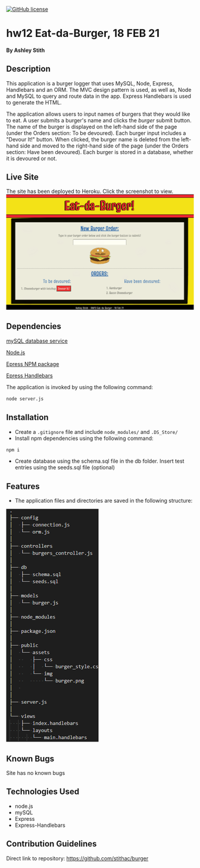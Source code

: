 [![GitHub license](https://img.shields.io/github/license/Naereen/StrapDown.js.svg)](https://www.mit.edu/~amini/LICENSE.md)

# hw12 Eat-da-Burger, 18 FEB 21

#### By Ashley Stith

## Description
This application is a burger logger that uses MySQL, Node, Express, Handlebars and an ORM.  The MVC design pattern is used, as well as, Node and MySQL to query and route data in the app. Express Handlebars is used to generate the HTML.

The application allows users to input names of burgers that they would like to eat.  A user submits a burger's name and clicks the *burger* submit button.  The name of the burger is displayed on the left-hand side of the page (under the Orders section: To be devoured).  Each burger input includes a "Devour It!" button.  When clicked, the burger name is deleted from the left-hand side and moved to the right-hand side of the page (under the Orders section: Have been devoured).  Each burger is stored in a database, whether it is devoured or not.

## Live Site
The site has been deployed to Heroku. Click the screenshot to view.
[![Screenshot](/public/assets/img/screenshot.PNG)](https://floating-taiga-37389.herokuapp.com/)

## Dependencies
[mySQL database service](https://www.mysql.com/)

[Node.js](https://nodejs.org/)

[Epress NPM package](https://www.npmjs.com/package/express)

[Epress Handlebars](https://www.npmjs.com/package/express-handlebars)

The application is invoked by using the following command:

```bash
node server.js
```

## Installation
* Create a `.gitignore` file and include `node_modules/` and `.DS_Store/`
* Install npm dependencies using the following command:
```bash
npm i
```
* Create database using the schema.sql file in the db folder.  Insert test entries using the seeds.sql file (optional)

## Features
* The application files and directories are saved in the following structure:

![Folder Structure](/public/assets/img/folder-structure.PNG)

## Known Bugs
Site has no known bugs

## Technologies Used
* node.js
* mySQL
* Express
* Express-Handlebars

## Contribution Guidelines
Direct link to repository: https://github.com/stithac/burger
